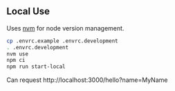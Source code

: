 ## Local Use

Uses [nvm](https://github.com/nvm-sh/nvm) for node version management.

```sh
cp .envrc.example .envrc.development
. .envrc.development
nvm use
npm ci
npm run start-local
```

Can request http://localhost:3000/hello?name=MyName
